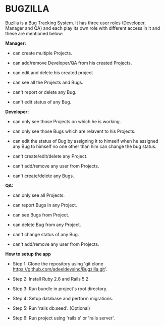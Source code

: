 # BUGZILLA

Buzilla is a Bug Tracking System. It has three user roles (Developer, Manager and QA) and each play its own role with different access in it and these are mentioned below:

**Manager:**

* can create multiple Projects.

* can add/remove Developer/QA from his created Projects.

* can edit and delete his created project

* can see all the Projects and Bugs.

* can't report or delete any Bug.

* can't edit status of any Bug.


**Developer:**

* can only see those Projects on which he is working.

* can only see those Bugs which are relavent to his Projects.

* can edit the status of Bug by assigning it to himself when he assigned any Bug to himself no one other than him can change the bug status.

* can't create/edit/delete any Project.

* can't add/remove any user from Projects.

* can't create/delete any Bugs.


**QA:**

* can only see all Projects.

* can report Bugs in any Project.

* can see Bugs from Project.

* can delete Bug from any Project.

* can't change status of any Bug.

* can't add/remove any user from Projects.

**How to setup the app**

* Step 1: Clone the repository using 'git clone https://github.com/adeeldevsinc/Bugzilla.git'.

* Step 2: Install Ruby 2.6 and Rails 5.2

* Step 3: Run bundle in project's root directory.

* Step 4: Setup database and perform migrations.

* Step 5: Run 'rails db:seed'. (Optional)

* Step 6: Run project using 'rails s' or 'rails server'.
